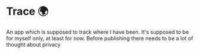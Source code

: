 # Trace 🌍

An app which is supposed to track where I have been. It's supposed to be for myself only, at least for now. Before publishing there needs to be a lot of thought about privacy
